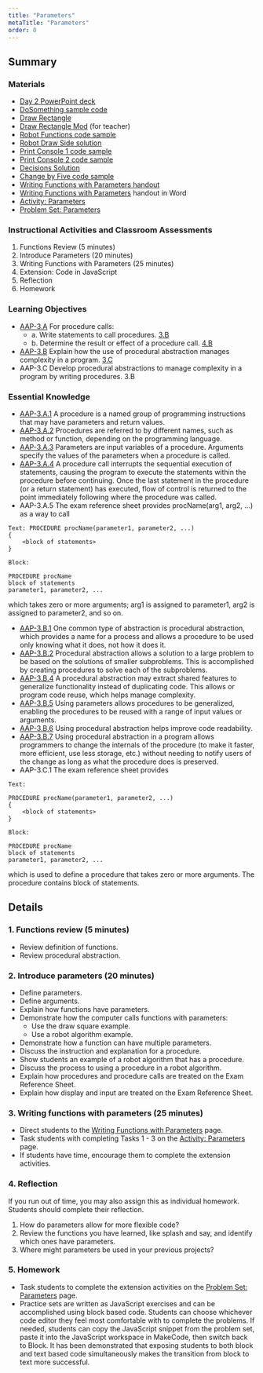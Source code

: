 ```yaml
---
title: "Parameters"
metaTitle: "Parameters"
order: 0
---
```


## Summary

### Materials

* [Day 2 PowerPoint deck](https://1drv.ms/p/s!AqsgsTyHBmRBkG-ueZhGpOgZxaM2?e=7QGVhJ)
* [DoSomething sample code](https://makecode.com/_dpa8o38asH3s)
* [Draw Rectangle](https://makecode.com/_6P5MaCAFRW8K)
* [Draw Rectangle Mod](https://makecode.com/_2JR5dXh096Ls) (for teacher)
* [Robot Functions code sample](https://makecode.com/_1yPFy3KrfMvJ)
* [Robot Draw Side solution](https://makecode.com/_MomAAsF3zCMU)
* [Print Console 1 code sample](https://makecode.com/_bmpVwKCqLLKw)
* [Print Console 2 code sample](https://makecode.com/_gCuKfET8XeiJ)
* [Decisions Solution](https://makecode.com/_CyfY2f0puRVC)
* [Change by Five code sample](https://makecode.com/_67EX2zKJfDVH)
* <a href="/unit-5/day-2/writing-functions-parameters">Writing Functions with Parameters handout</a>
* [Writing Functions with Parameters](https://1drv.ms/w/s!AqsgsTyHBmRBkG4gPxl1CKxXuXVg?e=fd3Bcj) handout in Word
* [Activity: Parameters](https://arcade.makecode.com/courses/csintro3/functions/parameters)
* [Problem Set: Parameters](https://arcade.makecode.com/courses/csintro3/functions/parameters-problems)

### Instructional Activities and Classroom Assessments

1. Functions Review (5 minutes)
2. Introduce Parameters (20 minutes)
3. Writing Functions with Parameters (25 minutes)
4. Extension: Code in JavaScript
5. Reflection
6. Homework

### Learning Objectives 

* [AAP-3.A](https://apcentral.collegeboard.org/pdf/ap-computer-science-principles-course-and-exam-description.pdf?course=ap-computer-science-principles#page=91) For procedure calls:
    * a. Write statements to call procedures. [3.B](https://apcentral.collegeboard.org/pdf/ap-computer-science-principles-course-and-exam-description.pdf?course=ap-computer-science-principles#page=23)
    * b. Determine the result or effect of a procedure call. [4.B](https://apcentral.collegeboard.org/pdf/ap-computer-science-principles-course-and-exam-description.pdf?course=ap-computer-science-principles#page=23)
* [AAP-3.B](https://apcentral.collegeboard.org/pdf/ap-computer-science-principles-course-and-exam-description.pdf?course=ap-computer-science-principles#page=94) Explain how the use of procedural abstraction manages complexity in a program. [3.C]()
* AAP-3.C Develop procedural abstractions to manage complexity in a program by writing procedures. 3.B

### Essential Knowledge 

* [AAP-3.A.1](https://apcentral.collegeboard.org/pdf/ap-computer-science-principles-course-and-exam-description.pdf?course=ap-computer-science-principles#page=91) A procedure is a named group of programming instructions that may have parameters and return values.
* [AAP-3.A.2](https://apcentral.collegeboard.org/pdf/ap-computer-science-principles-course-and-exam-description.pdf?course=ap-computer-science-principles#page=91) Procedures are referred to by different names, such as method or function, depending on the programming language.
* [AAP-3.A.3](https://apcentral.collegeboard.org/pdf/ap-computer-science-principles-course-and-exam-description.pdf?course=ap-computer-science-principles#page=91) Parameters are input variables of a procedure. Arguments specify the values of the parameters when a procedure is called.
* [AAP-3.A.4](https://apcentral.collegeboard.org/pdf/ap-computer-science-principles-course-and-exam-description.pdf?course=ap-computer-science-principles#page=91) A procedure call interrupts the sequential execution of statements, causing the program to execute the statements within the procedure before continuing. Once the last statement in the procedure (or a return statement) has executed, flow of control is returned to the point immediately following where the procedure was called.
* AAP-3.A.5 The exam reference sheet provides procName(arg1, arg2, ...) as a way to call
```
Text: PROCEDURE procName(parameter1, parameter2, ...)
{    
    <block of statements>
}

Block:

PROCEDURE procName
block of statements
parameter1, parameter2, ...
```
which takes zero or more arguments;  arg1 is assigned  to parameter1, arg2 is assigned to parameter2, and so on. 

* [AAP-3.B.1](https://apcentral.collegeboard.org/pdf/ap-computer-science-principles-course-and-exam-description.pdf?course=ap-computer-science-principles#page=94) One common type of abstraction is procedural abstraction, which provides a name for a process and allows a procedure to be used only knowing what it does, not how it does it.
* [AAP-3.B.2](https://apcentral.collegeboard.org/pdf/ap-computer-science-principles-course-and-exam-description.pdf?course=ap-computer-science-principles#page=91) Procedural abstraction allows a solution to a large problem to be based on the solutions of smaller subproblems. This is accomplished by creating procedures to solve each of the subproblems.
* [AAP-3.B.4](https://apcentral.collegeboard.org/pdf/ap-computer-science-principles-course-and-exam-description.pdf?course=ap-computer-science-principles#page=94) A procedural abstraction may extract shared features to generalize functionality instead of duplicating code. This allows or program code reuse, which helps manage complexity.
* [AAP-3.B.5](https://apcentral.collegeboard.org/pdf/ap-computer-science-principles-course-and-exam-description.pdf?course=ap-computer-science-principles#page=94) Using parameters allows procedures to be generalized, enabling the procedures to be reused with a range of input values or arguments.
* [AAP-3.B.6](https://apcentral.collegeboard.org/pdf/ap-computer-science-principles-course-and-exam-description.pdf?course=ap-computer-science-principles#page=95) Using procedural abstraction helps improve code readability.
* [AAP-3.B.7](https://apcentral.collegeboard.org/pdf/ap-computer-science-principles-course-and-exam-description.pdf?course=ap-computer-science-principles#page=95) Using procedural abstraction in a program allows programmers to change the internals of the procedure (to make it faster, more efficient, use less storage, etc.) without needing to notify users of the change as long as what the procedure does is preserved.
* AAP-3.C.1 The exam reference sheet provides
```
Text:

PROCEDURE procName(parameter1, parameter2, ...)
{
    <block of statements>
}

Block:

PROCEDURE procName
block of statements
parameter1, parameter2, ...
```

which is used to define a procedure that takes zero or more arguments. The procedure contains block of statements.

## Details

### 1. Functions review (5 minutes)

* Review definition of functions.
* Review procedural abstraction.

### 2. Introduce parameters (20 minutes)

* Define parameters.
* Define arguments.
* Explain how functions have parameters.
* Demonstrate how the computer calls functions with parameters:
    * Use the draw square example.
    * Use a robot algorithm example.
* Demonstrate how a function can have multiple parameters.
* Discuss the instruction and explanation for a procedure.
* Show students an example of a robot algorithm that has a procedure.
* Discuss the process to using a procedure in a robot algorithm.
* Explain how procedures and procedure calls are treated on the Exam Reference Sheet.
* Explain how display and input are treated on the Exam Reference Sheet.

### 3. Writing functions with parameters  (25 minutes)

* Direct students to the <a href="/unit-5/day-2/writing-functions-parameters">Writing Functions with Parameters</a> page.
* Task students with completing Tasks 1 - 3 on the [Activity: Parameters](https://arcade.makecode.com/courses/csintro3/functions/parameters) page.
* If students have time, encourage them to complete the extension activities.

### 4. Reflection 

If you run out of time, you may also assign this as individual homework. Students should complete their reflection. 

1. How do parameters allow for more flexible code?
2. Review the functions you have learned, like splash and say, and identify which ones have parameters.
3. Where might parameters be used in your previous projects?

### 5. Homework

* Task students to complete the extension activities on the [Problem Set: Parameters](https://arcade.makecode.com/courses/csintro3/functions/parameters-problems) page.
* Practice sets are written as JavaScript exercises and can be accomplished using block based code. Students can choose whichever code editor they feel most comfortable with to complete the problems. If needed, students can copy the JavaScript snippet from the problem set, paste it into the JavaScript workspace in MakeCode, then switch back to Block. It has been demonstrated that exposing students to both block and text based code simultaneously makes the transition from block to text more successful.
